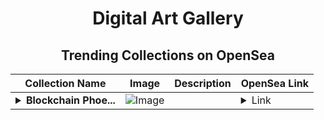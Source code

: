 <div align="center">

# Digital Art Gallery

## Trending Collections on OpenSea

| Collection Name                       | Image                                                                                     | Description                       | OpenSea Link                                                                                          |
|---------------------------------------|-------------------------------------------------------------------------------------------|-----------------------------------|--------------------------------------------------------------------------------------------------------|
| **<details><summary>Blockchain Phoe...</summary>Blockchain Phoenix</details>** | ![Image](https://i.seadn.io/s/raw/files/b6bfe83027715898490f3b69dd127257.jpg?w=500&auto=format?w=200&auto=format) |  | <details><summary>Link</summary>[Blockchain Phoenix](https://opensea.io/collection/blockchain-phoenix-3)</details> |

</div>